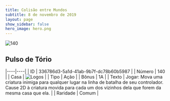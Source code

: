 ```yaml
---
title: Colisão entre Mundos
subtitle: 8 de novembro de 2019
layout: page
show_sidebar: false
hero_image: hero.png
---
```


![140](https://cdn.keyforgegame.com/media/card_front/pt/452_140_875P6V5F5H8Q_pt.png)

## Pulso de Tório

|----|----|
| ID | 336786d3-5a1d-41ab-9b7f-dc78b60b5987 |
| Número | 140 |
| Casa | ![Logos](https://archonarcana.com/images/thumb/c/ce/Logos.png/22px-Logos.png "Logos") |
| Tipo | Ação |
| Bônus | 1A |
| Texto | Jogar: Mova uma criatura inimiga para qualquer lugar na linha de batalha de seu controlador. Cause 2D à criatura movida para cada um dos vizinhos dela que forem da mesma casa que ela. |
| Raridade | Comum |
